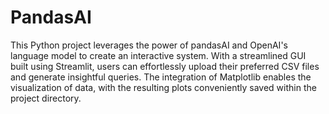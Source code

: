 # PandasAI

This Python project leverages the power of pandasAI and OpenAI's language model to create an interactive system. With a streamlined GUI built using Streamlit, users can effortlessly upload their preferred CSV files and generate insightful queries. The integration of Matplotlib enables the visualization of data, with the resulting plots conveniently saved within the project directory.
